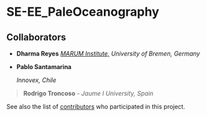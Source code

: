 # SE-EE_PaleOceanography

## Collaborators

* **Dharma Reyes**  [*MARUM Institute,*](https://www.marum.de/Dharma-Andrea-Reyes-Macaya.html)  *University of Bremen, Germany* 

* **Pablo Santamarina**

  *Innovex, Chile*

> **Rodrigo Troncoso** - *Jaume I University, Spain*


See also the list of [contributors](https://github.com/your/project/contributors) who participated in this project.
